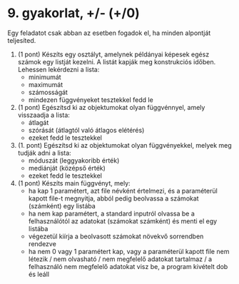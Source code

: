 # 9. gyakorlat, +/- (+/0)

Egy feladatot csak abban az esetben fogadok el, ha minden alpontját teljesíted.

1. (1 pont) Készíts egy osztályt, amelynek példányai képesek egész számok egy listját kezelni. A listát kapják meg konstrukciós időben. Lehessen lekérdezni a lista:
    * minimumát
    * maximumát
    * számosságát
    * mindezen függvényeket tesztekkel fedd le
2. (1 pont) Egészítsd ki az objektumokat olyan függvénnyel, amely visszaadja a lista:
    * átlagát
    * szórását (átlagtól való átlagos elétérés)
    * ezeket fedd le tesztekkel
3. (1. pont) Egészítsd ki az objektumokat olyan függvényekkel, melyek meg tudják adni a lista:
    * móduszát (leggyakoribb érték)
    * mediánját (középső érték)
    * ezeket fedd le tesztekkel
4. (1 pont) Készíts main függvényt, mely:
    * ha kap 1 paramétert, azt file névként értelmezi, és a paraméterül kapott file-t megnyitja, abból pedig beolvassa a számokat (számként) egy listába
    * ha nem kap paramétert, a standard inputról olvassa be a felhasználótól az adatokat (számokat számként) és menti el egy listába
    * végezetül kiírja a beolvasott számokat növekvő sorrendben rendezve
    * ha nem 0 vagy 1 paramétert kap, vagy a paraméterül kapott file nem létezik / nem olvasható / nem megfelelő adatokat tartalmaz / a felhasználó nem megfelelő adatokat visz be, a program kivételt dob és leáll
 
